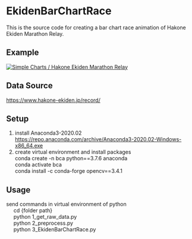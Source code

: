 # EkidenBarChartRace
  This is the source code for creating a bar chart race animation of Hakone Ekiden Marathon Relay.  

## Example  
  [![Simple Charts / Hakone Ekiden Marathon Relay](https://img.youtube.com/vi/oZQfj7Tp0No/0.jpg)](https://www.youtube.com/watch?v=oZQfj7Tp0No "Simple Charts / Hakone Ekiden Marathon Relay")  

## Data Source
  https://www.hakone-ekiden.jp/record/  

## Setup  
  1. install Anaconda3-2020.02  
      https://repo.anaconda.com/archive/Anaconda3-2020.02-Windows-x86_64.exe
  2. create virtual environment and install packages  
      conda create -n bca python==3.7.6 anaconda  
      conda activate bca  
      conda install -c conda-forge opencv==3.4.1  

## Usage  
  send commands in virtual environment of python  
  &nbsp;&nbsp;&nbsp;&nbsp; cd {folder path}  
  &nbsp;&nbsp;&nbsp;&nbsp; python 1_get_raw_data.py  
  &nbsp;&nbsp;&nbsp;&nbsp; python 2_preprocess.py  
  &nbsp;&nbsp;&nbsp;&nbsp; python 3_EkidenBarChartRace.py  
